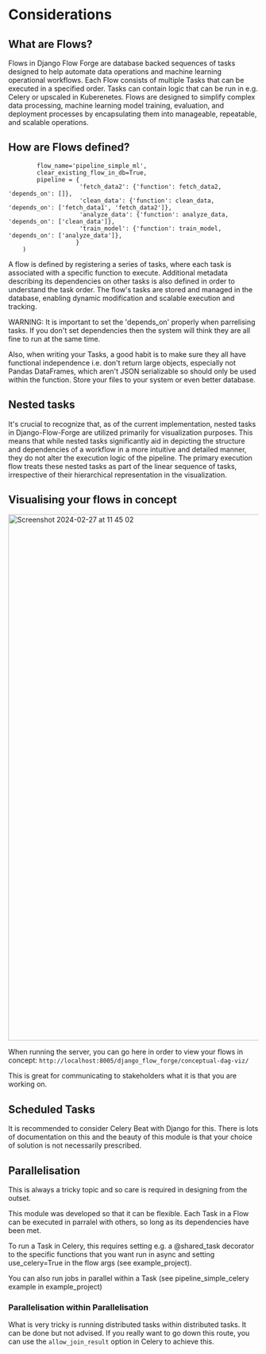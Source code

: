 # Considerations

## What are Flows?

Flows in Django Flow Forge are database backed sequences of tasks designed to help automate data operations and machine learning operational workflows. Each Flow consists of multiple Tasks that can be executed in a specified order.
Tasks can contain logic that can be run in e.g. Celery or upscaled in Kuberenetes. 
Flows are designed to simplify complex data processing, machine learning model training, evaluation, and deployment processes by encapsulating them into manageable, repeatable, and scalable operations.

## How are Flows defined?

```    register_task_pipeline(
        flow_name='pipeline_simple_ml', 
        clear_existing_flow_in_db=True,
        pipeline = {
                    'fetch_data2': {'function': fetch_data2, 'depends_on': []},
                    'clean_data': {'function': clean_data, 'depends_on': ['fetch_data1', 'fetch_data2']},
                    'analyze_data': {'function': analyze_data, 'depends_on': ['clean_data']},
                    'train_model': {'function': train_model, 'depends_on': ['analyze_data']},
                   }
    )
```
A flow is defined by registering a series of tasks, where each task is associated with a specific function to execute. Additional metadata describing its dependencies on other tasks is also defined in order to understand the task order. 
The flow's tasks are stored and managed in the database, enabling dynamic modification and scalable execution and tracking.

WARNING: It is important to set the 'depends_on' properly when parrelising tasks. If you don't set dependencies then the system will think they are all fine to run at the same time.

Also, when writing your Tasks, a good habit is to make sure they all have functional independence i.e. don't return large objects, especially not Pandas DataFrames, which aren't JSON serializable so should only be used within the function. Store your files to your system or even better database.

## Nested tasks

It's crucial to recognize that, as of the current implementation, nested tasks in Django-Flow-Forge are utilized primarily for visualization purposes. This means that while nested tasks significantly aid in depicting the structure and dependencies of a workflow in a more intuitive and detailed manner, they do not alter the execution logic of the pipeline. The primary execution flow treats these nested tasks as part of the linear sequence of tasks, irrespective of their hierarchical representation in the visualization.

## Visualising your flows in concept

<img width="1057" alt="Screenshot 2024-02-27 at 11 45 02" src="https://github.com/eddyojb88/django-flow-forge/assets/22086433/36e80d55-4968-40e1-bf73-9eaef5247a8f">

When running the server, you can go here in order to view your flows in concept:
```http://localhost:8005/django_flow_forge/conceptual-dag-viz/```

This is great for communicating to stakeholders what it is that you are working on.


## Scheduled Tasks

It is recommended to consider Celery Beat with Django for this. There is lots of documentation on this and the beauty of this module is that your choice of solution is not necessarily prescribed.

## Parallelisation
This is always a tricky topic and so care is required in designing from the outset.

This module was developed so that it can be flexible. Each Task in a Flow can be executed in parralel with others, so long as its dependencies have been met. 

To run a Task in Celery, this requires setting e.g. a @shared_task decorator to the specific functions that you want run in async and setting use_celery=True in the flow args (see example_project).

You can also run jobs in parallel within a Task (see pipeline_simple_celery example in example_project)

### Parallelisation within Parallelisation
What is very tricky is running distributed tasks within distributed tasks. It can be done but not advised. If you really want to go down this route, you can use the ```allow_join_result``` option in Celery to achieve this.